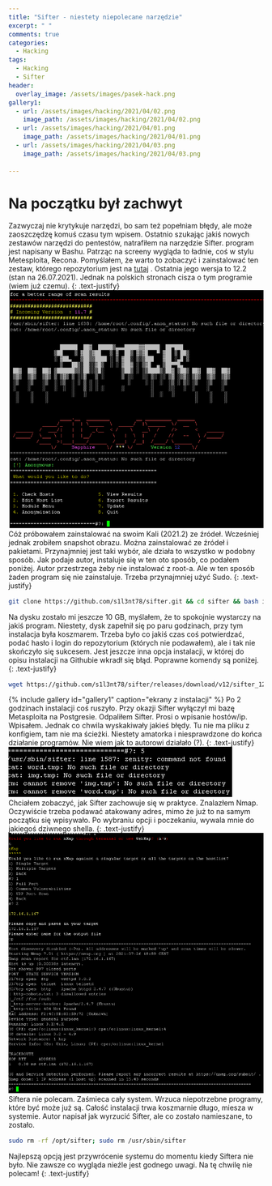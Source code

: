 ```yaml
---
title: "Sifter - niestety niepolecane narzędzie"
excerpt: " "
comments: true
categories:
  - Hacking  
tags:
  - Hacking
  - Sifter
header:
  overlay_image: /assets/images/pasek-hack.png
gallery1:
  - url: /assets/images/hacking/2021/04/02.png
    image_path: /assets/images/hacking/2021/04/02.png    
  - url: /assets/images/hacking/2021/04/01.png
    image_path: /assets/images/hacking/2021/04/01.png
  - url: /assets/images/hacking/2021/04/03.png
    image_path: /assets/images/hacking/2021/04/03.png

---
```

# Na początku był zachwyt
Zazwyczaj nie krytykuje narzędzi, bo sam też popełniam błędy, ale może zaoszczędzę komuś czasu tym wpisem. Ostatnio szukając jakiś nowych zestawów narzędzi do pentestów, natrafiłem na narzędzie Sifter. program jest napisany w Bashu. Patrząc na screeny wygląda to ładnie, coś w stylu Metesploita, Recona. Pomyślałem, że warto to zobaczyć i zainstalować ten zestaw, którego repozytorium jest na [tutaj](https://github.com/s1l3nt78/sifter) . Ostatnia jego wersja to 12.2 (stan na 26.07.2021). Jednak na polskich stronach cisza o tym programie (wiem już czemu). 
{: .text-justify}
![sifter](/assets/images/hacking/2021/04/sifter.png)
Cóż próbowałem zainstalować na swoim Kali (2021.2) ze źródeł. Wcześniej jednak zrobiłem snapshot obrazu. Można zainstalować ze źródeł i pakietami. Przynajmniej jest taki wybór, ale działa to wszystko w podobny sposób. Jak podaje autor, instaluje się w ten oto sposób, co podałem poniżej. Autor przestrzega żeby nie instalować z root-a. Ale w ten sposób żaden program się nie zainstaluje. Trzeba przynajmniej użyć Sudo.
{: .text-justify}
```bash
git clone https://github.com/s1l3nt78/sifter.git && cd sifter && bash install.sh
```
Na dysku zostało mi jeszcze 10 GB, myślałem, że to spokojnie wystarczy na jakiś program. Niestety, dysk zapełnił się po paru godzinach, przy tym instalacja była koszmarem. Trzeba było co jakiś czas coś potwierdzać, podać hasło i login do repozytorium (których nie podawałem), ale i tak nie skończyło się sukcesem. Jest jeszcze inna opcja instalacji, w której do opisu instalacji na Githubie wkradł się błąd. Poprawne komendy są poniżej.
{: .text-justify}
```bash
wget https://github.com/s1l3nt78/sifter/releases/download/v12/sifter_12.deb; sudo dpkg -i sifter_12.deb; sudo sifter
```
{% include gallery id="gallery1" caption="ekrany z instalacji"  %}
Po 2 godzinach instalacji coś ruszyło. Przy okazji Sifter wyłączył mi bazę Metasploita na Postgresie. Odpaliłem Sifter. Prosi o wpisanie hostów/ip. Wpisałem. Jednak co chwila wyskakiwały jakieś błędy. Tu nie ma pliku z konfigiem, tam nie ma ścieżki. Niestety amatorka i niesprawdzone do końca działanie programów. Nie wiem jak to autorowi działało (?).
{: .text-justify}
![path](/assets/images/hacking/2021/04/path.png)
Chciałem zobaczyć, jak Sifter zachowuje się w praktyce. Znalazłem Nmap. Oczywiście trzeba podawać atakowany adres, mimo że już to na samym początku się wpisywało. Po wybraniu opcji i poczekaniu, wywala mnie do jakiegoś dziwnego shella.
{: .text-justify}
![sifter](/assets/images/hacking/2021/04/nmap.png)
Siftera nie polecam. Zaśmieca cały system. Wrzuca niepotrzebne programy, które być może już są. Całość instalacji trwa koszmarnie długo, miesza w systemie. Autor napisał jak wyrzucić Sifter, ale co zostało namieszane, to zostało.
```bash
sudo rm -rf /opt/sifter; sudo rm /usr/sbin/sifter 
```
Najlepszą opcją jest przywrócenie systemu do momentu kiedy Siftera nie było. Nie zawsze co wygląda nieźle jest godnego uwagi. Na tę chwilę nie polecam!
{: .text-justify}